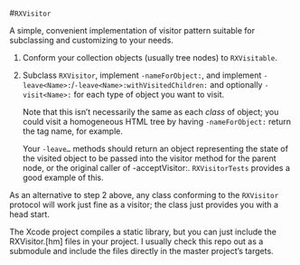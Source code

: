 #`RXVisitor`

A simple, convenient implementation of visitor pattern suitable for subclassing and customizing to your needs.

1.	Conform your collection objects (usually tree nodes) to `RXVisitable`.
2.	Subclass `RXVisitor`, implement `-nameForObject:`, and implement `-leave<Name>:`/`-leave<Name>:withVisitedChildren:` and optionally `-visit<Name>:` for each type of object you want to visit.
	
	Note that this isn’t necessarily the same as each _class_ of object; you could visit a homogeneous HTML tree by having `-nameForObject:` return the tag name, for example.
	
	Your `-leave…` methods should return an object representing the state of the visited object to be passed into the visitor method for the parent node, or the original caller of -acceptVisitor:. `RXVisitorTests` provides a good example of this.

As an alternative to step 2 above, any class conforming to the `RXVisitor` protocol will work just fine as a visitor; the class just provides you with a head start.

The Xcode project compiles a static library, but you can just include the RXVisitor.[hm] files in your project. I usually check this repo out as a submodule and include the files directly in the master project’s targets.